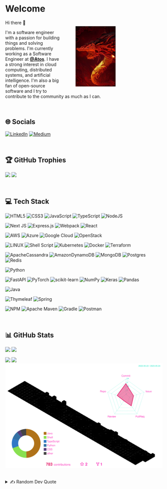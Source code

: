 # Welcome
<div style="overflow: auto; width: 80%">
<img align="right" src="artifacts/mech-drgn.jpeg" width="128" height="192" vspace="20px" hspace="50px"/>
Hi there 👋

I'm a software engineer with a passion for building things and solving problems. I'm currently working as a Software Engineer at [**@Atos**](https://atos.net/en/). I have a strong interest in cloud computing, distributed systems, and artificial intelligence. I'm also a big fan of open-source software and I try to contribute to the community as much as I can.
</div>

<br />

## 🌐 Socials
[![LinkedIn](https://img.shields.io/badge/LinkedIn-%230077B5.svg?logo=linkedin&logoColor=white)](https://linkedin.com/in/souyama)
[![Medium](https://img.shields.io/badge/Medium-12100E?logo=medium&logoColor=white)](https://medium.com/@souyama)

<br />

## 🏆 GitHub Trophies
[![](https://github-profile-trophy.vercel.app/?username=sansmoraxz&theme=radical&no-frame=true&no-bg=true&column=-1)](https://github.com/sansmoraxz#gh-dark-mode-only)
[![](https://github-profile-trophy.vercel.app/?username=sansmoraxz&theme=flat&no-frame=true&no-bg=true&column=-1)](https://github.com/sansmoraxz#gh-light-mode-only)

<br />

## 💻 Tech Stack
![HTML5](https://img.shields.io/badge/html5-%23E34F26.svg?style=for-the-badge&logo=html5&logoColor=white)
![CSS3](https://img.shields.io/badge/css3-%231572B6.svg?style=for-the-badge&logo=css3&logoColor=white)
![JavaScript](https://img.shields.io/badge/javascript-%23323330.svg?style=for-the-badge&logo=javascript&logoColor=%23F7DF1E)
![TypeScript](https://img.shields.io/badge/typescript-%23007ACC.svg?style=for-the-badge&logo=typescript&logoColor=white)
![NodeJS](https://img.shields.io/badge/node.js-6DA55F?style=for-the-badge&logo=node.js&logoColor=white)

![Next JS](https://img.shields.io/badge/Next-black?style=for-the-badge&logo=next.js&logoColor=white)
![Express.js](https://img.shields.io/badge/express.js-%23404d59.svg?style=for-the-badge&logo=express&logoColor=%2361DAFB)
![Webpack](https://img.shields.io/badge/webpack-%238DD6F9.svg?style=for-the-badge&logo=webpack&logoColor=black)
![React](https://img.shields.io/badge/react-%2320232a.svg?style=for-the-badge&logo=react&logoColor=%2361DAFB)

![AWS](https://img.shields.io/badge/AWS-%23FF9900.svg?style=for-the-badge&logo=amazon-aws&logoColor=white)
![Azure](https://img.shields.io/badge/azure-%230072C6.svg?style=for-the-badge&logo=azure-devops&logoColor=white)
![Google Cloud](https://img.shields.io/badge/Google%20Cloud-%234285F4.svg?style=for-the-badge&logo=google-cloud&logoColor=white)
![OpenStack](https://img.shields.io/badge/Openstack-%23f01742.svg?style=for-the-badge&logo=openstack&logoColor=white)

![LINUX](https://img.shields.io/badge/Linux-FCC624?style=for-the-badge&logo=linux&logoColor=black)
![Shell Script](https://img.shields.io/badge/shell_script-%23121011.svg?style=for-the-badge&logo=gnu-bash&logoColor=white)
![Kubernetes](https://img.shields.io/badge/kubernetes-%23326ce5.svg?style=for-the-badge&logo=kubernetes&logoColor=white)
![Docker](https://img.shields.io/badge/docker-%230db7ed.svg?style=for-the-badge&logo=docker&logoColor=white)
![Terraform](https://img.shields.io/badge/terraform-%235835CC.svg?style=for-the-badge&logo=terraform&logoColor=white) 

![ApacheCassandra](https://img.shields.io/badge/cassandra-%231287B1.svg?style=for-the-badge&logo=apache-cassandra&logoColor=white)
![AmazonDynamoDB](https://img.shields.io/badge/Amazon%20DynamoDB-4053D6?style=for-the-badge&logo=Amazon%20DynamoDB&logoColor=white)
![MongoDB](https://img.shields.io/badge/MongoDB-%234ea94b.svg?style=for-the-badge&logo=mongodb&logoColor=white)
![Postgres](https://img.shields.io/badge/postgres-%23316192.svg?style=for-the-badge&logo=postgresql&logoColor=white)
![Redis](https://img.shields.io/badge/redis-%23DD0031.svg?style=for-the-badge&logo=redis&logoColor=white)

![Python](https://img.shields.io/badge/python-3670A0?style=for-the-badge&logo=python&logoColor=ffdd54)

![FastAPI](https://img.shields.io/badge/FastAPI-005571?style=for-the-badge&logo=fastapi)
![PyTorch](https://img.shields.io/badge/PyTorch-%23EE4C2C.svg?style=for-the-badge&logo=PyTorch&logoColor=white)
![scikit-learn](https://img.shields.io/badge/scikit--learn-%23F7931E.svg?style=for-the-badge&logo=scikit-learn&logoColor=white)
![NumPy](https://img.shields.io/badge/numpy-%23013243.svg?style=for-the-badge&logo=numpy&logoColor=white)
![Keras](https://img.shields.io/badge/Keras-%23D00000.svg?style=for-the-badge&logo=Keras&logoColor=white)
![Pandas](https://img.shields.io/badge/pandas-%23150458.svg?style=for-the-badge&logo=pandas&logoColor=white)

![Java](https://img.shields.io/badge/java-%23ED8B00.svg?style=for-the-badge&logo=java&logoColor=white)

![Thymeleaf](https://img.shields.io/badge/Thymeleaf-%23005C0F.svg?style=for-the-badge&logo=Thymeleaf&logoColor=white)
![Spring](https://img.shields.io/badge/spring-%236DB33F.svg?style=for-the-badge&logo=spring&logoColor=white)

![NPM](https://img.shields.io/badge/NPM-%23000000.svg?style=for-the-badge&logo=npm&logoColor=white)
![Apache Maven](https://img.shields.io/badge/Apache%20Maven-C71A36?style=for-the-badge&logo=Apache%20Maven&logoColor=white)
![Gradle](https://img.shields.io/badge/Gradle-02303A.svg?style=for-the-badge&logo=Gradle&logoColor=white)
![Postman](https://img.shields.io/badge/Postman-FF6C37?style=for-the-badge&logo=postman&logoColor=white) 

<br />

## 📊 GitHub Stats
[![](https://github-readme-stats.vercel.app/api?username=sansmoraxz&theme=radical&bg_color=00000000&hide_border=true&include_all_commits=true&count_private=true)](https://github.com/sansmoraxz#gh-dark-mode-only)
[![](https://github-readme-stats.vercel.app/api?username=sansmoraxz&theme=default&bg_color=00000000&hide_border=true&include_all_commits=true&count_private=true)](https://github.com/sansmoraxz#gh-light-mode-only)
<br/>

[![](https://github-readme-streak-stats.herokuapp.com/?user=sansmoraxz&theme=radical&background=00000000&hide_border=true)](https://github.com/sansmoraxz#gh-dark-mode-only)
[![](https://github-readme-streak-stats.herokuapp.com/?user=sansmoraxz&theme=default&background=00000000&hide_border=true)](https://github.com/sansmoraxz#gh-light-mode-only)
<br/>
![](profile-3d-contrib/profile-transparent-radial.svg)
<br/>
<br/>

<details>
   <summary>✍️ Random Dev Quote</summary>
  
   <br/>
  
   [![](https://quotes-github-readme.vercel.app/api?theme=dark&type=horizontal)](https://github.com/PiyushSuthar/github-readme-quotes#gh-dark-mode-only)
   [![](https://quotes-github-readme.vercel.app/api?theme=light&type=horizontal)](https://github.com/PiyushSuthar/github-readme-quotes#gh-light-mode-only)
</details>


<!-- Proudly created with GPRM ( https://gprm.itsvg.in ) -->

<!--
**sansmoraxz/sansmoraxz** is a ✨ _special_ ✨ repository because its `README.md` (this file) appears on your GitHub profile.

Here are some ideas to get you started:

- 🔭 I’m currently working on ...
- 🌱 I’m currently learning ...
- 👯 I’m looking to collaborate on ...
- 🤔 I’m looking for help with ...
- 💬 Ask me about ...
- 📫 How to reach me: ...
- 😄 Pronouns: ...
- ⚡ Fun fact: ...
-->

